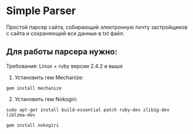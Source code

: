 # Simple Parser

Простой парсер сайта, собирающий электронную почту застройщиков с сайта и сохраняющий все данные в txt файл.

## Для работы парсера нужно:

Требования: Linux + ruby версии 2.4.2 и выше

1. Установить гем Mechanize:
```
gem install mechanize
```

2. Установить гем Nokogiri:
```
sudo apt-get install build-essential patch ruby-dev zlib1g-dev liblzma-dev

gem install nokogiri
```